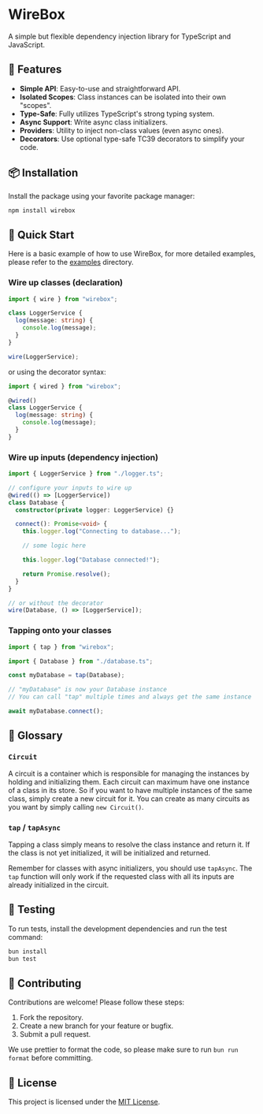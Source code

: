# WireBox

A simple but flexible dependency injection library for TypeScript and JavaScript.

## 🚀 Features

- **Simple API**: Easy-to-use and straightforward API.
- **Isolated Scopes**: Class instances can be isolated into their own "scopes".
- **Type-Safe**: Fully utilizes TypeScript's strong typing system.
- **Async Support**: Write async class initializers.
- **Providers**: Utility to inject non-class values (even async ones).
- **Decorators**: Use optional type-safe TC39 decorators to simplify your code.

## 📦 Installation

Install the package using your favorite package manager:

```sh
npm install wirebox
```

## 🔧 Quick Start

Here is a basic example of how to use WireBox, for more detailed examples, please refer to the [examples](https://github.com/lkwr/wirebox/tree/main/examples) directory.

### Wire up classes (declaration)

```ts
import { wire } from "wirebox";

class LoggerService {
  log(message: string) {
    console.log(message);
  }
}

wire(LoggerService);
```

or using the decorator syntax:

```ts
import { wired } from "wirebox";

@wired()
class LoggerService {
  log(message: string) {
    console.log(message);
  }
}
```

### Wire up inputs (dependency injection)

```ts
import { LoggerService } from "./logger.ts";

// configure your inputs to wire up
@wired(() => [LoggerService])
class Database {
  constructor(private logger: LoggerService) {}

  connect(): Promise<void> {
    this.logger.log("Connecting to database...");

    // some logic here

    this.logger.log("Database connected!");

    return Promise.resolve();
  }
}

// or without the decorator
wire(Database, () => [LoggerService]);
```

### Tapping onto your classes

```ts
import { tap } from "wirebox";

import { Database } from "./database.ts";

const myDatabase = tap(Database);

// "myDatabase" is now your Database instance
// You can call "tap" multiple times and always get the same instance

await myDatabase.connect();
```

## 📖 Glossary

### `Circuit`

A circuit is a container which is responsible for managing the instances by holding and initializing them. Each circuit can maximum have one instance of a class in its store. So if you want to have multiple instances of the same class, simply create a new circuit for it. You can create as many circuits as you want by simply calling `new Circuit()`.

### `tap` / `tapAsync`

Tapping a class simply means to resolve the class instance and return it. If the class is not yet initialized, it will be initialized and returned.

Remember for classes with async initializers, you should use `tapAsync`. The `tap` function will only work if the requested class with all its inputs are already initialized in the circuit.

## 🧪 Testing

To run tests, install the development dependencies and run the test command:

```sh
bun install
bun test
```

## 🌟 Contributing

Contributions are welcome! Please follow these steps:

1. Fork the repository.
2. Create a new branch for your feature or bugfix.
3. Submit a pull request.

We use prettier to format the code, so please make sure to run `bun run format` before committing.

## 📄 License

This project is licensed under the [MIT License](https://github.com/lkwr/wirebox/tree/main/LICENSE).

